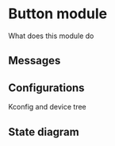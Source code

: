 # Button module

What does this module do

## Messages

## Configurations

Kconfig and device tree

## State diagram

